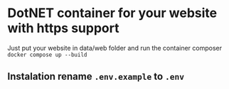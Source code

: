 
# DotNET container for your website with https support
Just put your website in data/web folder and run the container composer `docker compose up --build`

## Instalation rename `.env.example` to `.env`
